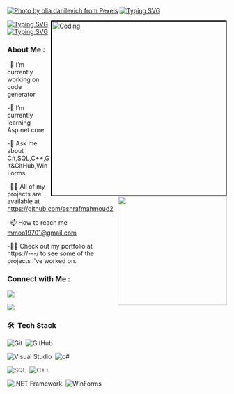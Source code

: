 [![Photo by olia danilevich from Pexels](https://libg.s3.us-east-2.amazonaws.com/download/Real-Artists-Ship.jpg)](https://libg.s3.us-east-2.amazonaws.com/download/Real-Artists-Ship.jpg)
<a href="https://git.io/typing-svg"><img src="https://readme-typing-svg.herokuapp.com?font=Fira+Code&size=28&pause=1000&random=false&width=435&lines=Hi+%F0%9F%91%8B%2C+I'm+Ashraf+Mahmoud" alt="Typing SVG" /></a>  

[![Typing SVG](https://readme-typing-svg.herokuapp.com?font=Fira+Code&size=15&pause=2000&color=F71010&center=true&vCenter=true&multiline=true&random=false&width=435&lines=Full+Stack+Desktop+app)](https://git.io/typing-svg)
<img align="right" alt="Coding" width="400" src="https://media.giphy.com/media/v1.Y2lkPTc5MGI3NjExNDZ6bG5jaDVhdWtxaGZlbzJyNXNmeDg1c3ZhMjYzaHhtdTVuc3lnaSZlcD12MV9pbnRlcm5hbF9naWZfYnlfaWQmY3Q9Zw/qgQUggAC3Pfv687qPC/giphy.gif" style="border: 2px solid black;">
[![Typing SVG](https://readme-typing-svg.herokuapp.com?font=Fira+Code&size=15&pause=2000&color=F71010&center=true&vCenter=true&multiline=true&random=false&width=435&lines=-----------------------------------------------------------------------------------------------------)](https://git.io/typing-svg)
<!-- Developer Working at Night GIF from Dribbble: https://dribbble.com/shots/23267992-Developer-Working-at-Night -->
<p align="center">
  <img width="250" align="right" src="https://cdn.dribbble.com/users/710519/screenshots/23267992/media/4d2827b6bb86c9a51353ac2d341de24b.gif">
</p>


### About  Me :
-🔭 I’m currently working on code generator

-🌱 I’m currently learning Asp.net core

-💬 Ask me about C#,SQL,C++,Git&GitHub,WinForms

-👨‍💻 All of my projects are available at https://github.com/ashrafmahmoud2

-📫 How to reach me mmoo19701@gmail.com

-👨‍💻 Check out my portfolio at https://---/ to see some of the projects I've worked on.

### Connect with Me :

<a href="https://www.linkedin.com/in/ashraf-mahmod-01366a258/" target="_blank"><img src="https://img.shields.io/badge/-Ashraf%20Mahmoud-0077B5?style=for-the-badge&logo=Linkedin&logoColor=white"/></a>

<a href="https://api.whatsapp.com/send?phone=+2010473144" target="_blank"><img src="https://img.shields.io/badge/-WhatsApp-25D366?style=for-the-badge&logo=whatsapp&logoColor=white"/></a>

### 🛠 &nbsp;Tech Stack

![Git](https://img.shields.io/badge/-Git-05122A?style=flat&logo=git&color=orange)&nbsp;
![GitHub](https://img.shields.io/badge/-GitHub-05122A?style=flat&logo=github&color=orange)&nbsp;

![Visual Studio ](https://img.shields.io/badge/-Visual%20Studio%20Code-05122A?style=flat&logo=visual-studio-code&logoColor=007ACC)&nbsp;
![c#](https://img.shields.io/badge/-C%23-05122A?style=flat&logo=c-sharp&color=blue)&nbsp;

![SQL](https://img.shields.io/badge/-SQL-05122A?style=flat&logo=sql&color=blue)&nbsp;
![C++](https://img.shields.io/badge/-C%2B%2B-05122A?style=flat&logo=c%2B%2B&color=blue)&nbsp;

![.NET Framework](https://img.shields.io/badge/-.NET%20Framework-05122A?style=flat&logo=.net&color=blue)&nbsp;
![WinForms](https://img.shields.io/badge/-WinForms-05122A?style=flat&logo=windows&color=blue)&nbsp;
